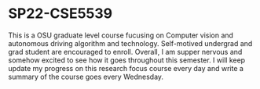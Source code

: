 # SP22-CSE5539
This is a OSU graduate level course fucusing on Computer vision and autonomous driving algorithm and technology. Self-motived undergrad and grad student are encouraged to enroll. Overall, I am supper nervous and somehow excited to see how it goes throughout this semester. I will keep update my progress on this research focus course every day and write a summary of the course goes every Wednesday. 
